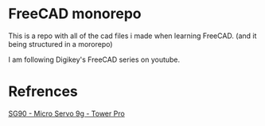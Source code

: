 # FreeCAD monorepo

This is a repo with all of the cad files i made when learning FreeCAD. (and it being structured in a mororepo)

I am following Digikey's FreeCAD series on youtube.

# Refrences

[SG90 - Micro Servo 9g - Tower Pro](https://grabcad.com/library/sg90-micro-servo-9g-tower-pro-1)
